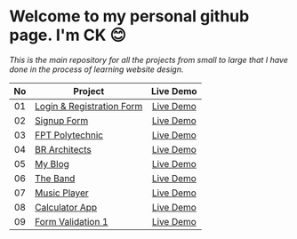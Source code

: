 # Welcome to my personal github page. I'm CK  :blush:
*This is the main repository for all the projects from small to large that I have done in the process of learning website design.*

|  No  |        Project             |   Live Demo   |
|:----:|----------------------------|:-------------:|
|  01  | [Login & Registration Form](https://github.com/CK1412/HTML_CSS_JS/tree/main/Projects/Login-Registration-Form) | [Live Demo](https://ck1412.github.io/HTML_CSS_JS/Projects/Login-Registration-Form) |
|  02  | [Signup Form](https://github.com/CK1412/HTML_CSS_JS/tree/main/Projects/Signup-Form) | [Live Demo](https://ck1412.github.io/HTML_CSS_JS/Projects/Signup-Form) | 
|  03  | [FPT Polytechnic](https://github.com/CK1412/HTML_CSS_JS/tree/main/Projects/FPT-Polytechnic) | [Live Demo](https://ck1412.github.io/HTML_CSS_JS/Projects/FPT-Polytechnic) | 
|  04  | [BR Architects](https://github.com/CK1412/HTML_CSS_JS/tree/main/Projects/BR-Architects) | [Live Demo](https://ck1412.github.io/HTML_CSS_JS/Projects/BR-Architects) | 
|  05  | [My Blog](https://github.com/CK1412/HTML_CSS_JS/tree/main/Projects/My-Blog) | [Live Demo](https://ck1412.github.io/HTML_CSS_JS/Projects/My-Blog) | 
|  06  | [The Band](https://github.com/CK1412/HTML_CSS_JS/tree/main/Projects/The-Band) | [Live Demo](https://ck1412.github.io/HTML_CSS_JS/Projects/The-Band) | 
|  07  | [Music Player](https://github.com/CK1412/HTML_CSS_JS/tree/main/Projects/Music-Player) | [Live Demo](https://ck1412.github.io/HTML_CSS_JS/Projects/Music-Player) | 
|  08  | [Calculator App](https://github.com/CK1412/HTML_CSS_JS/tree/main/Projects/Calculator-App) | [Live Demo](https://ck1412.github.io/HTML_CSS_JS/Projects/Calculator-App) | 
|  09  | [Form Validation 1](https://github.com/CK1412/HTML_CSS_JS/tree/main/Projects/Form-Validation-1) | [Live Demo](https://ck1412.github.io/HTML_CSS_JS/Projects/Form-Validation-1) | 
